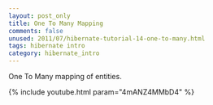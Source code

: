 ```yaml
---           
layout: post_only
title: One To Many Mapping
comments: false
unused: 2011/07/hibernate-tutorial-14-one-to-many.html
tags: hibernate intro
category: hibernate_intro
---
```


One To Many mapping of entities.

{% include youtube.html param="4mANZ4MMbD4" %}